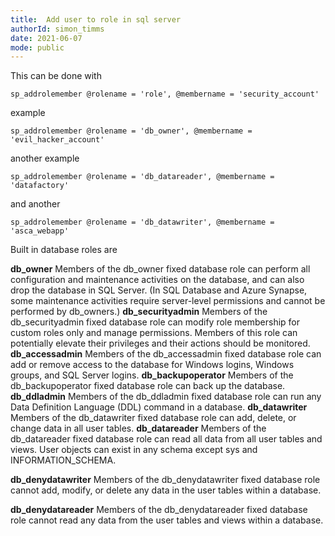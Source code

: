 ```yaml
---
title:  Add user to role in sql server
authorId: simon_timms
date: 2021-06-07
mode: public
---
```




This can be done with 

```
sp_addrolemember @rolename = 'role', @membername = 'security_account'
```

example

```
sp_addrolemember @rolename = 'db_owner', @membername = 'evil_hacker_account'
```

another example

```
sp_addrolemember @rolename = 'db_datareader', @membername = 'datafactory'
```

and another 

```
sp_addrolemember @rolename = 'db_datawriter', @membername = 'asca_webapp'
```

Built in database roles are 

**db_owner** Members of the db_owner fixed database role can perform all configuration and maintenance activities on the database, and can also drop the database in SQL Server. (In SQL Database and Azure Synapse, some maintenance activities require server-level permissions and cannot be performed by db_owners.)
**db_securityadmin** Members of the db_securityadmin fixed database role can modify role membership for custom roles only and manage permissions. Members of this role can potentially elevate their privileges and their actions should be monitored.
**db_accessadmin** Members of the db_accessadmin fixed database role can add or remove access to the database for Windows logins, Windows groups, and SQL Server logins.
**db_backupoperator** Members of the db_backupoperator fixed database role can back up the database.
**db_ddladmin** Members of the db_ddladmin fixed database role can run any Data Definition Language (DDL) command in a database.
**db_datawriter** Members of the db_datawriter fixed database role can add, delete, or change data in all user tables.
**db_datareader** Members of the db_datareader fixed database role can read all data from all user tables and views. User objects can exist in any schema except sys and INFORMATION_SCHEMA.

**db_denydatawriter** Members of the db_denydatawriter fixed database role cannot add, modify, or delete any data in the user tables within a database.

**db_denydatareader** Members of the db_denydatareader fixed database role cannot read any data from the user tables and views within a database.